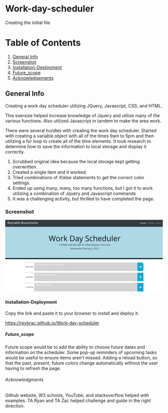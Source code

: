 # Work-day-scheduler
Creating the initial file

# Table of Contents
1. [General Info](#general-info)
2. [Screenshot](#Screenshot)
3. [Installation-Deployment](#Installation-Deployment)
4. [Future_scope](#Future_scope)
5. [Acknowledgements](#Acknowledgements)

## General Info

Creating a work day scheduler utilizing JQuery, Javascript, CSS, and HTML. 

This exersize helped increase knowledge of Jquery and utilize many of the various functions. Also utilized Javascript in tandem to make the area work. 

There were several hurdles with creating the work day scheduler. Started with creating a variable object with all of the times 9am to 5pm and then utilizing a for loop to create all of the time elements. It took research to determine how to save the information to local storage and display it correctly. 
1. Scrubbed original idea because the local storage kept getting overwritten. 
2. Created a single item and it worked.
3. Tried combinations of if/else statements to get the correct color settings. 
4. Ended up using many, many, too many functions, but I got it to work utilizing a combination of Jquery and Javascript commands 
5. It was a challenging activity, but thrilled to have completed the page.


### Screenshot
![alt text](https://github.com/reybrac/Work-day-scheduler/blob/main/Assets/WD-scheduler.JPG?raw=true)

#### Installation-Deployment
Copy the link and paste it to your browser to install and deploy it. 

https://reybrac.github.io/Work-day-scheduler


##### Future_scope
Future scope would be to add the ability to choose future dates and information on the scheduler. Some pop-up reminders of upcoming tasks would be useful to ensure items aren't missed. Adding a reload button, so that the past, present, future colors change automatically without the user having to refresh the page.

###### Acknowledgments
Github website, W3 schools, YouTube, and stackoverflow helped with examples. TA Ryan and TA Zac helped challenge and guide in the right direction. 